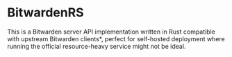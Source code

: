 # BitwardenRS

This is a Bitwarden server API implementation written in Rust compatible with upstream Bitwarden clients*, perfect for self-hosted deployment where running the official resource-heavy service might not be ideal.
